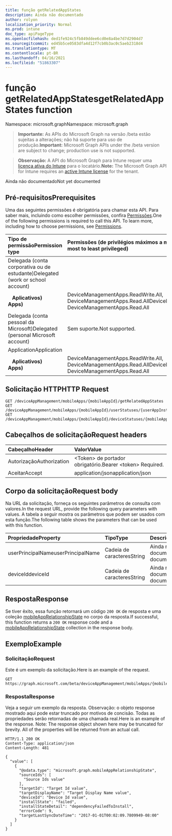 ```yaml
---
title: função getRelatedAppStates
description: Ainda não documentado
author: rolyon
localization_priority: Normal
ms.prod: intune
doc_type: apiPageType
ms.openlocfilehash: ded1fe924c5fb849ddee6cd0e8a4be7d7d2904d7
ms.sourcegitcommit: ed45b5ce0583dfa4d12f7cb0b3ac0c5aeb2318d4
ms.translationtype: MT
ms.contentlocale: pt-BR
ms.lasthandoff: 04/16/2021
ms.locfileid: "51863307"
---
```

# <a name="getrelatedappstates-function"></a><span data-ttu-id="c68a9-103">função getRelatedAppStates</span><span class="sxs-lookup"><span data-stu-id="c68a9-103">getRelatedAppStates function</span></span>

<span data-ttu-id="c68a9-104">Namespace: microsoft.graph</span><span class="sxs-lookup"><span data-stu-id="c68a9-104">Namespace: microsoft.graph</span></span>

> <span data-ttu-id="c68a9-105">**Importante:** As APIs do Microsoft Graph na versão /beta estão sujeitas a alterações; não há suporte para uso de produção.</span><span class="sxs-lookup"><span data-stu-id="c68a9-105">**Important:** Microsoft Graph APIs under the /beta version are subject to change; production use is not supported.</span></span>

> <span data-ttu-id="c68a9-106">**Observação:** A API do Microsoft Graph para Intune requer uma [licença ativa do Intune](https://go.microsoft.com/fwlink/?linkid=839381) para o locatário.</span><span class="sxs-lookup"><span data-stu-id="c68a9-106">**Note:** The Microsoft Graph API for Intune requires an [active Intune license](https://go.microsoft.com/fwlink/?linkid=839381) for the tenant.</span></span>

<span data-ttu-id="c68a9-107">Ainda não documentado</span><span class="sxs-lookup"><span data-stu-id="c68a9-107">Not yet documented</span></span>

## <a name="prerequisites"></a><span data-ttu-id="c68a9-108">Pré-requisitos</span><span class="sxs-lookup"><span data-stu-id="c68a9-108">Prerequisites</span></span>
<span data-ttu-id="c68a9-p101">Uma das seguintes permissões é obrigatória para chamar esta API. Para saber mais, incluindo como escolher permissões, confira [Permissões](/graph/permissions-reference).</span><span class="sxs-lookup"><span data-stu-id="c68a9-p101">One of the following permissions is required to call this API. To learn more, including how to choose permissions, see [Permissions](/graph/permissions-reference).</span></span>

|<span data-ttu-id="c68a9-111">Tipo de permissão</span><span class="sxs-lookup"><span data-stu-id="c68a9-111">Permission type</span></span>|<span data-ttu-id="c68a9-112">Permissões (de privilégios máximos a mínimos)</span><span class="sxs-lookup"><span data-stu-id="c68a9-112">Permissions (from most to least privileged)</span></span>|
|:---|:---|
|<span data-ttu-id="c68a9-113">Delegada (conta corporativa ou de estudante)</span><span class="sxs-lookup"><span data-stu-id="c68a9-113">Delegated (work or school account)</span></span>||
| <span data-ttu-id="c68a9-114">&nbsp;&nbsp; **Aplicativos)**</span><span class="sxs-lookup"><span data-stu-id="c68a9-114">&nbsp; &nbsp; **Apps)**</span></span> | <span data-ttu-id="c68a9-115">DeviceManagementApps.ReadWrite.All, DeviceManagementApps.Read.All</span><span class="sxs-lookup"><span data-stu-id="c68a9-115">DeviceManagementApps.ReadWrite.All, DeviceManagementApps.Read.All</span></span>|
|<span data-ttu-id="c68a9-116">Delegada (conta pessoal da Microsoft)</span><span class="sxs-lookup"><span data-stu-id="c68a9-116">Delegated (personal Microsoft account)</span></span>|<span data-ttu-id="c68a9-117">Sem suporte.</span><span class="sxs-lookup"><span data-stu-id="c68a9-117">Not supported.</span></span>|
|<span data-ttu-id="c68a9-118">Application</span><span class="sxs-lookup"><span data-stu-id="c68a9-118">Application</span></span>||
| <span data-ttu-id="c68a9-119">&nbsp;&nbsp; **Aplicativos)**</span><span class="sxs-lookup"><span data-stu-id="c68a9-119">&nbsp; &nbsp; **Apps)**</span></span> | <span data-ttu-id="c68a9-120">DeviceManagementApps.ReadWrite.All, DeviceManagementApps.Read.All</span><span class="sxs-lookup"><span data-stu-id="c68a9-120">DeviceManagementApps.ReadWrite.All, DeviceManagementApps.Read.All</span></span>|

## <a name="http-request"></a><span data-ttu-id="c68a9-121">Solicitação HTTP</span><span class="sxs-lookup"><span data-stu-id="c68a9-121">HTTP Request</span></span>
<!-- {
  "blockType": "ignored"
}
-->
``` http
GET /deviceAppManagement/mobileApps/{mobileAppId}/getRelatedAppStates
GET /deviceAppManagement/mobileApps/{mobileAppId}/userStatuses/{userAppInstallStatusId}/app/getRelatedAppStates
GET /deviceAppManagement/mobileApps/{mobileAppId}/deviceStatuses/{mobileAppInstallStatusId}/app/getRelatedAppStates
```

## <a name="request-headers"></a><span data-ttu-id="c68a9-122">Cabeçalhos de solicitação</span><span class="sxs-lookup"><span data-stu-id="c68a9-122">Request headers</span></span>
|<span data-ttu-id="c68a9-123">Cabeçalho</span><span class="sxs-lookup"><span data-stu-id="c68a9-123">Header</span></span>|<span data-ttu-id="c68a9-124">Valor</span><span class="sxs-lookup"><span data-stu-id="c68a9-124">Value</span></span>|
|:---|:---|
|<span data-ttu-id="c68a9-125">Autorização</span><span class="sxs-lookup"><span data-stu-id="c68a9-125">Authorization</span></span>|<span data-ttu-id="c68a9-126">&lt;Token&gt; de portador obrigatório.</span><span class="sxs-lookup"><span data-stu-id="c68a9-126">Bearer &lt;token&gt; Required.</span></span>|
|<span data-ttu-id="c68a9-127">Aceitar</span><span class="sxs-lookup"><span data-stu-id="c68a9-127">Accept</span></span>|<span data-ttu-id="c68a9-128">application/json</span><span class="sxs-lookup"><span data-stu-id="c68a9-128">application/json</span></span>|

## <a name="request-body"></a><span data-ttu-id="c68a9-129">Corpo da solicitação</span><span class="sxs-lookup"><span data-stu-id="c68a9-129">Request body</span></span>
<span data-ttu-id="c68a9-130">Na URL da solicitação, forneça os seguintes parâmetros de consulta com valores.</span><span class="sxs-lookup"><span data-stu-id="c68a9-130">In the request URL, provide the following query parameters with values.</span></span>
<span data-ttu-id="c68a9-131">A tabela a seguir mostra os parâmetros que podem ser usados com esta função.</span><span class="sxs-lookup"><span data-stu-id="c68a9-131">The following table shows the parameters that can be used with this function.</span></span>

|<span data-ttu-id="c68a9-132">Propriedade</span><span class="sxs-lookup"><span data-stu-id="c68a9-132">Property</span></span>|<span data-ttu-id="c68a9-133">Tipo</span><span class="sxs-lookup"><span data-stu-id="c68a9-133">Type</span></span>|<span data-ttu-id="c68a9-134">Descrição</span><span class="sxs-lookup"><span data-stu-id="c68a9-134">Description</span></span>|
|:---|:---|:---|
|<span data-ttu-id="c68a9-135">userPrincipalName</span><span class="sxs-lookup"><span data-stu-id="c68a9-135">userPrincipalName</span></span>|<span data-ttu-id="c68a9-136">Cadeia de caracteres</span><span class="sxs-lookup"><span data-stu-id="c68a9-136">String</span></span>|<span data-ttu-id="c68a9-137">Ainda não documentado</span><span class="sxs-lookup"><span data-stu-id="c68a9-137">Not yet documented</span></span>|
|<span data-ttu-id="c68a9-138">deviceId</span><span class="sxs-lookup"><span data-stu-id="c68a9-138">deviceId</span></span>|<span data-ttu-id="c68a9-139">Cadeia de caracteres</span><span class="sxs-lookup"><span data-stu-id="c68a9-139">String</span></span>|<span data-ttu-id="c68a9-140">Ainda não documentado</span><span class="sxs-lookup"><span data-stu-id="c68a9-140">Not yet documented</span></span>|



## <a name="response"></a><span data-ttu-id="c68a9-141">Resposta</span><span class="sxs-lookup"><span data-stu-id="c68a9-141">Response</span></span>
<span data-ttu-id="c68a9-142">Se tiver êxito, essa função retornará um código `200 OK` de resposta e uma coleção [mobileAppRelationshipState](../resources/intune-apps-mobileapprelationshipstate.md) no corpo da resposta.</span><span class="sxs-lookup"><span data-stu-id="c68a9-142">If successful, this function returns a `200 OK` response code and a [mobileAppRelationshipState](../resources/intune-apps-mobileapprelationshipstate.md) collection in the response body.</span></span>

## <a name="example"></a><span data-ttu-id="c68a9-143">Exemplo</span><span class="sxs-lookup"><span data-stu-id="c68a9-143">Example</span></span>

### <a name="request"></a><span data-ttu-id="c68a9-144">Solicitação</span><span class="sxs-lookup"><span data-stu-id="c68a9-144">Request</span></span>
<span data-ttu-id="c68a9-145">Este é um exemplo da solicitação.</span><span class="sxs-lookup"><span data-stu-id="c68a9-145">Here is an example of the request.</span></span>
``` http
GET https://graph.microsoft.com/beta/deviceAppManagement/mobileApps/{mobileAppId}/getRelatedAppStates(userPrincipalName='parameterValue',deviceId='parameterValue')
```

### <a name="response"></a><span data-ttu-id="c68a9-146">Resposta</span><span class="sxs-lookup"><span data-stu-id="c68a9-146">Response</span></span>
<span data-ttu-id="c68a9-p103">Veja a seguir um exemplo da resposta. Observação: o objeto response mostrado aqui pode estar truncado por motivos de concisão. Todas as propriedades serão retornadas de uma chamada real.</span><span class="sxs-lookup"><span data-stu-id="c68a9-p103">Here is an example of the response. Note: The response object shown here may be truncated for brevity. All of the properties will be returned from an actual call.</span></span>
``` http
HTTP/1.1 200 OK
Content-Type: application/json
Content-Length: 481

{
  "value": [
    {
      "@odata.type": "microsoft.graph.mobileAppRelationshipState",
      "sourceIds": [
        "Source Ids value"
      ],
      "targetId": "Target Id value",
      "targetDisplayName": "Target Display Name value",
      "deviceId": "Device Id value",
      "installState": "failed",
      "installStateDetail": "dependencyFailedToInstall",
      "errorCode": 9,
      "targetLastSyncDateTime": "2017-01-01T00:02:09.7809949-08:00"
    }
  ]
}
```







